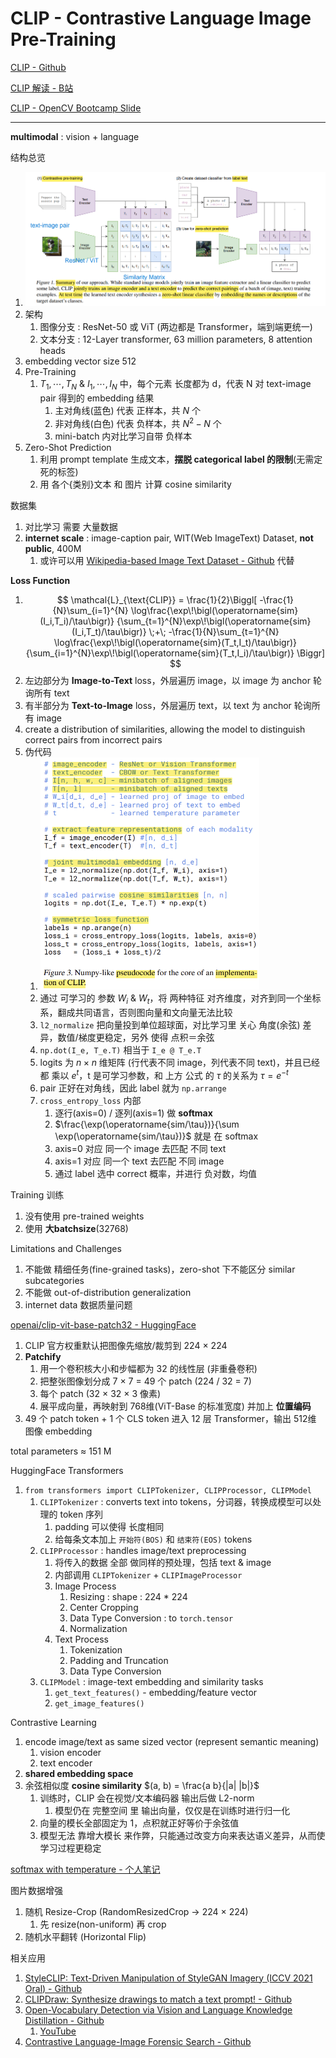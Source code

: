 # CLIP - Contrastive Language Image Pre-Training

[CLIP - Github](https://github.com/openai/CLIP)

[CLIP 解读 - B站](https://www.bilibili.com/video/BV1SL4y1s7LQ)

[CLIP - OpenCV Bootcamp Slide](./OpenCV-Bootcamp_CLIP_Internals_and_Architecture.pdf)

---

**multimodal** : vision + language



结构总览
1. <img src="Pics/clip002.png">
2. 架构
   1. 图像分支 : ResNet-50 或 ViT (两边都是 Transformer，端到端更统一)
   2. 文本分支 : 12-Layer transformer, 63 million parameters, 8 attention heads
3. embedding vector size 512
4. Pre-Training
   1. $T_1,\dotsm,T_N$ & $I_1, \dotsm, I_N$ 中，每个元素 长度都为 d，代表 N 对 text-image pair 得到的 embedding 结果
      1. 主对角线(蓝色) 代表 正样本，共 $N$ 个
      2. 非对角线(白色) 代表 负样本，共 $N^2 - N$ 个
      3. mini-batch 内对比学习自带 负样本
5. Zero-Shot Prediction
   1. 利用 prompt template 生成文本，**摆脱 categorical label 的限制**(无需定死的标签)
   2. 用 各个{类别}文本 和 图片 计算 cosine similarity


数据集
1. 对比学习 需要 大量数据
2. **internet scale** : image-caption pair, WIT(Web ImageText) Dataset, **not public**, 400M
   1. 或许可以用 [Wikipedia-based Image Text Dataset - Github](https://github.com/google-research-datasets/wit?tab=readme-ov-file#wit--wikipedia-based-image-text-dataset) 代替




**Loss Function**
1. $$
   \mathcal{L}_{\text{CLIP}}
   = \frac{1}{2}\Biggl[
   -\frac{1}{N}\sum_{i=1}^{N}
      \log\frac{\exp\!\bigl(\operatorname{sim}(I_i,T_i)/\tau\bigr)}
               {\sum_{t=1}^{N}\exp\!\bigl(\operatorname{sim}(I_i,T_t)/\tau\bigr)}
   \;+\;
   -\frac{1}{N}\sum_{t=1}^{N}
      \log\frac{\exp\!\bigl(\operatorname{sim}(T_t,I_t)/\tau\bigr)}
               {\sum_{i=1}^{N}\exp\!\bigl(\operatorname{sim}(T_t,I_i)/\tau\bigr)}
   \Biggr]
   $$
2. 左边部分为 **Image-to-Text** loss，外层遍历 image，以 image 为 anchor 轮询所有 text
3. 有半部分为 **Text-to-Image** loss，外层遍历 text，以 text 为 anchor 轮询所有 image
4. create a distribution of similarities, allowing the model to distinguish correct pairs from incorrect pairs
5. 伪代码
   1. <img src="Pics/clip003.png" width=350>
   2. 通过 可学习的 参数 $W_i$ & $W_t$，将 两种特征 对齐维度，对齐到同一个坐标系，翻成共同语言，否则图向量和文向量无法比较
   3. `l2_normalize` 把向量投到单位超球面，对比学习里 关心 角度(余弦) 差异，数值/梯度更稳定，另外 使得 点积＝余弦
   4. `np.dot(I_e, T_e.T)` 相当于 `I_e @ T_e.T`
   5. logits 为 $n × n$ 维矩阵 (行代表不同 image，列代表不同 text)，并且已经都 乘以 $e^t$，t 是可学习参数，和 上方 公式 的 $\tau$ 的关系为 $\tau = e^{-t}$
   6. pair 正好在对角线，因此 label 就为 `np.arrange`
   7. `cross_entropy_loss` 内部
      1. 逐行(axis=0) / 逐列(axis=1) 做 **softmax**
      2. $\frac{\exp(\operatorname{sim/\tau})}{\sum \exp(\operatorname{sim/\tau})}$ 就是 在 softmax
      3. axis=0 对应 同一个 image 去匹配 不同 text
      4. axis=1 对应 同一个 text 去匹配 不同 image
      5. 通过 label 选中 correct 概率，并进行 负对数，均值



Training 训练
1. 没有使用 pre-trained weights
2. 使用 **大batchsize**(32768)

Limitations and Challenges
1. 不能做 精细任务(fine-grained tasks)，zero-shot 下不能区分 similar subcategories
2. 不能做 out-of-distribution generalization
3. internet data 数据质量问题


[openai/clip-vit-base-patch32 - HuggingFace](https://huggingface.co/openai/clip-vit-base-patch32)
1. CLIP 官方权重默认把图像先缩放/裁剪到 224 × 224
2. **Patchify**
   1. 用一个卷积核大小和步幅都为 32 的线性层 (非重叠卷积)
   2. 把整张图像划分成 7 × 7 = 49 个 patch (224 / 32 = 7)
   3. 每个 patch (32 × 32 × 3 像素)
   4. 展平成向量，再映射到 768维(ViT-Base 的标准宽度) 并加上 **位置编码**
3. 49 个 patch token + 1 个 CLS token 进入 12 层 Transformer，输出 512维 图像 embedding

total parameters ≈ 151 M

HuggingFace Transformers
1. `from transformers import CLIPTokenizer, CLIPProcessor, CLIPModel`
   1. `CLIPTokenizer` : converts text into tokens，分词器，转换成模型可以处理的 token 序列
      1. padding 可以使得 长度相同
      2. 给每条文本加上 `开始符(BOS)` 和 `结束符(EOS)` tokens
   2. `CLIPProcessor` : handles image/text preprocessing
      1. 将传入的数据 全部 做同样的预处理，包括 text & image
      2. 内部调用 `CLIPTokenizer` + `CLIPImageProcessor`
      3. Image Process
         1. Resizing : shape : 224 * 224
         2. Center Cropping
         3. Data Type Conversion : to `torch.tensor`
         4. Normalization
      4. Text Process
         1. Tokenization
         2. Padding and Truncation
         3. Data Type Conversion
   3. `CLIPModel`     : image-text embedding and similarity tasks
      1. `get_text_features()` - embedding/feature vector
      2. `get_image_features()`


Contrastive Learning
1. encode image/text as same sized vector (represent semantic meaning)
   1. vision encoder
   2. text encoder
2. **shared embedding space**
3. 余弦相似度 **cosine similarity** $(a, b) = \frac{a b}{|a| |b|}$
   1. 训练时，CLIP 会在视觉/文本编码器 输出后做 L2-norm
      1. 模型仍在 完整空间 里 输出向量，仅仅是在训练时进行归一化
   2. 向量的模长全部固定为 1，点积就正好等价于余弦值
   3. 模型无法 靠增大模长 来作弊，只能通过改变方向来表达语义差异，从而使学习过程更稳定



[softmax with temperature - 个人笔记](../../../DeepLearning/3B1B/3B1B.md#softmax-with-temperature)



图片数据增强
1. 随机 Resize-Crop (RandomResizedCrop → 224 × 224)
   1. 先 resize(non-uniform) 再 crop
2. 随机水平翻转 (Horizontal Flip)






相关应用
1. [StyleCLIP: Text-Driven Manipulation of StyleGAN Imagery (ICCV 2021 Oral) - Github](https://github.com/orpatashnik/StyleCLIP)
2. [CLIPDraw: Synthesize drawings to match a text prompt! - Github](https://github.com/kvfrans/clipdraw)
3. [Open-Vocabulary Detection via Vision and Language Knowledge Distillation - Github](https://github.com/tensorflow/tpu/tree/master/models/official/detection/projects/vild)
   1. [YouTube](https://www.youtube.com/watch?v=aA0r1M_NWhs)
4. [Contrastive Language-Image Forensic Search - Github](https://github.com/johanmodin/clifs)

